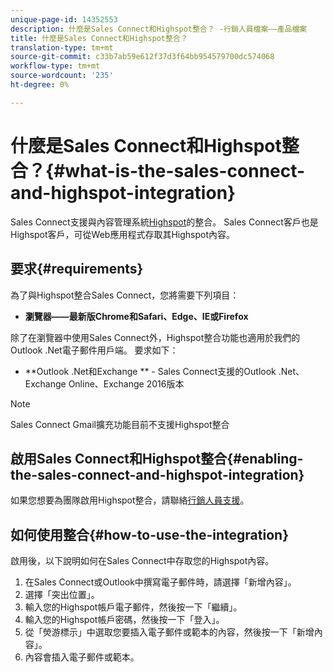 ```yaml
---
unique-page-id: 14352553
description: 什麼是Sales Connect和Highspot整合？ -行銷人員檔案——產品檔案
title: 什麼是Sales Connect和Highspot整合？
translation-type: tm+mt
source-git-commit: c33b7ab59e612f37d3f64bb954579700dc574068
workflow-type: tm+mt
source-wordcount: '235'
ht-degree: 0%

---
```



# 什麼是Sales Connect和Highspot整合？{#what-is-the-sales-connect-and-highspot-integration}

Sales Connect支援與內容管理系統[Highspot](https://www.highspot.com/)的整合。 Sales Connect客戶也是Highspot客戶，可從Web應用程式存取其Highspot內容。

## 要求{#requirements}

為了與Highspot整合Sales Connect，您將需要下列項目：

* **瀏覽器——最新版Chrome和Safari、Edge、IE或Firefox**

除了在瀏覽器中使用Sales Connect外，Highspot整合功能也適用於我們的Outlook .Net電子郵件用戶端。 要求如下：

* **Outlook .Net和Exchange ** - Sales Connect支援的Outlook .Net、Exchange Online、Exchange 2016版本

>[!NOTE]
>
>Sales Connect Gmail擴充功能目前不支援Highspot整合

## 啟用Sales Connect和Highspot整合{#enabling-the-sales-connect-and-highspot-integration}

如果您想要為團隊啟用Highspot整合，請聯絡[行銷人員支援](http://support.marketo.com)。

## 如何使用整合{#how-to-use-the-integration}

啟用後，以下說明如何在Sales Connect中存取您的Highspot內容。

1. 在Sales Connect或Outlook中撰寫電子郵件時，請選擇「新增內容」。
1. 選擇「突出位置」。
1. 輸入您的Highspot帳戶電子郵件，然後按一下「繼續」。
1. 輸入您的Highspot帳戶密碼，然後按一下「登入」。
1. 從「熒游標示」中選取您要插入電子郵件或範本的內容，然後按一下「新增內容」。
1. 內容會插入電子郵件或範本。
